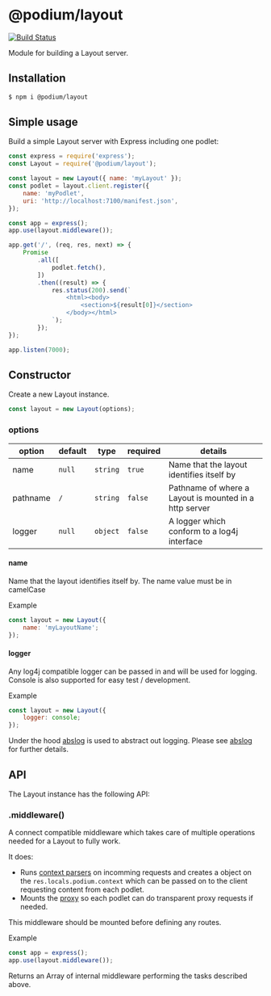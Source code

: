# @podium/layout

[![Build Status](https://travis.schibsted.io/Podium/layout.svg?token=qt273uGfEz64UyWuNHJ1&branch=master)](https://travis.schibsted.io/Podium/layout)

Module for building a Layout server.


## Installation

```bash
$ npm i @podium/layout
```

## Simple usage

Build a simple Layout server with Express including one podlet:

```js
const express = require('express');
const Layout = require('@podium/layout');

const layout = new Layout({ name: 'myLayout' });
const podlet = layout.client.register({
    name: 'myPodlet',
    uri: 'http://localhost:7100/manifest.json',
});

const app = express();
app.use(layout.middleware());

app.get('/', (req, res, next) => {
    Promise
        .all([
            podlet.fetch(),
        ])
        .then((result) => {
            res.status(200).send(`
                <html><body>
                    <section>${result[0]}</section>
                </body></html>
            `);
        });
});

app.listen(7000);
```



## Constructor

Create a new Layout instance.

```js
const layout = new Layout(options);
```

### options

| option         | default   | type     | required | details                                                |
| -------------- | --------- | -------- | -------- | ------------------------------------------------------ |
| name           | `null`    | `string` | `true`   | Name that the layout identifies itself by              |
| pathname       | `/`       | `string` | `false`  | Pathname of where a Layout is mounted in a http server |
| logger         | `null`    | `object` | `false`  | A logger which conform to a log4j interface            |


#### name

Name that the layout identifies itself by. The name value must be in camelCase

Example

```js
const layout = new Layout({
    name: 'myLayoutName';
});
```

#### logger

Any log4j compatible logger can be passed in and will be used for logging.
Console is also supported for easy test / development.

Example

```js
const layout = new Layout({
    logger: console;
});
```

Under the hood [abslog](https://github.com/trygve-lie/abslog) is used to
abstract out logging. Please see [abslog](https://github.com/trygve-lie/abslog)
for further details.


## API

The Layout instance has the following API:


### .middleware()

A connect compatible middleware which takes care of multiple operations needed for
a Layout to fully work.

It does:

 * Runs [context parsers](https://github.schibsted.io/Podium/context) on incomming requests and creates a  object on the `res.locals.podium.context` which can be passed on to the client requesting content from each podlet.
 * Mounts the [proxy](https://github.schibsted.io/Podium/proxy) so each podlet can do transparent proxy requests if needed.

This middleware should be mounted before defining any routes.

Example

```js
const app = express();
app.use(layout.middleware());
```

Returns an Array of internal middleware performing the tasks described above.
